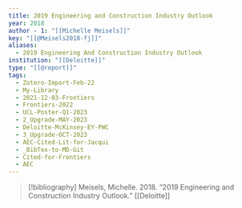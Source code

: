 ```yaml
---
title: 2019 Engineering and Construction Industry Outlook
year: 2018
author - 1: "[[Michelle Meisels]]"
key: "[[@Meisels2018-fj]]"
aliases:
  - 2019 Engineering And Construction Industry Outlook
institution: "[[Deloitte]]"
type: "[[@report]]"
tags:
  - Zotero-Import-Feb-22
  - My-Library
  - 2021-12-03-Frontiers
  - Frontiers-2022
  - UCL-Poster-Q1-2023
  - 2_Upgrade-MAY-2023
  - Deloitte-McKinsey-EY-PWC
  - 3_Upgrade-OCT-2023
  - AEC-Cited-Lit-for-Jacqui
  - _BibTex-to-MD-Git
  - Cited-for-Frontiers
  - AEC
---
```


> [!bibliography]
> Meisels, Michelle. 2018. “2019 Engineering and Construction Industry Outlook.” [[Deloitte]]